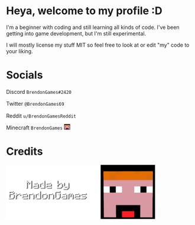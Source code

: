 # Heya, welcome to my profile :D

I'm a beginner with coding and still learning all kinds of code. I've been getting into game development, but I'm still experimental.

I will mostly license my stuff MIT so feel free to look at or edit "my" code to your liking.

# Socials
Discord `BrendonGames#2420` <img src="https://assets-global.website-files.com/6257adef93867e50d84d30e2/636e0a6a49cf127bf92de1e2_icon_clyde_blurple_RGB.png" width="20" height="15">

Twitter `@BrendonGames69` <img src="https://upload.wikimedia.org/wikipedia/sco/thumb/9/9f/Twitter_bird_logo_2012.svg/1200px-Twitter_bird_logo_2012.svg.png" width="20" height="15">

Reddit `u/BrendonGamesReddit` <img src="https://www.redditinc.com/assets/images/site/reddit-logo.png" width="16" height="16">

Minecraft `BrendonGames` <img src="https://github.com/BrendonGames/BrendonGames/blob/main/BrendonGames.png?raw=true" width="16" height="15">

# Credits

<img src="https://github.com/BrendonGames/BrendonGames/blob/main/Made_By_BrendonGames.png?raw=true" width="80%" height="80%" />